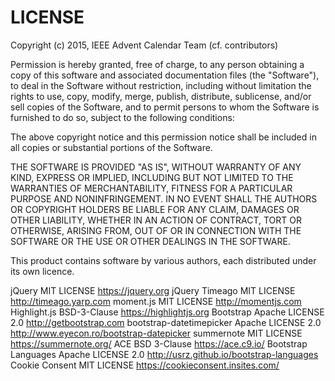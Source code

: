# LICENSE #
Copyright (c) 2015, IEEE Advent Calendar Team (cf. contributors)

Permission is hereby granted, free of charge, to any person obtaining a copy
of this software and associated documentation files (the "Software"), to deal
in the Software without restriction, including without limitation the rights
to use, copy, modify, merge, publish, distribute, sublicense, and/or sell
copies of the Software, and to permit persons to whom the Software is
furnished to do so, subject to the following conditions:

The above copyright notice and this permission notice shall be included in all
copies or substantial portions of the Software.

THE SOFTWARE IS PROVIDED "AS IS", WITHOUT WARRANTY OF ANY KIND, EXPRESS OR
IMPLIED, INCLUDING BUT NOT LIMITED TO THE WARRANTIES OF MERCHANTABILITY,
FITNESS FOR A PARTICULAR PURPOSE AND NONINFRINGEMENT. IN NO EVENT SHALL THE
AUTHORS OR COPYRIGHT HOLDERS BE LIABLE FOR ANY CLAIM, DAMAGES OR OTHER
LIABILITY, WHETHER IN AN ACTION OF CONTRACT, TORT OR OTHERWISE, ARISING FROM,
OUT OF OR IN CONNECTION WITH THE SOFTWARE OR THE USE OR OTHER DEALINGS IN THE
SOFTWARE.

This product contains software by various authors, each distributed under its
own licence. 

jQuery                      MIT LICENSE             https://jquery.org
jQuery Timeago              MIT LICENSE             http://timeago.yarp.com
moment.js                   MIT LICENSE             http://momentjs.com
Highlight.js                BSD-3-Clause            https://highlightjs.org
Bootstrap                   Apache LICENSE 2.0      http://getbootstrap.com
bootstrap-datetimepicker    Apache LICENSE 2.0      http://www.eyecon.ro/bootstrap-datepicker
summernote                  MIT LICENSE             https://summernote.org/
ACE                         BSD 3-Clause            https://ace.c9.io/
Bootstrap Languages         Apache LICENSE 2.0      http://usrz.github.io/bootstrap-languages
Cookie Consent              MIT LICENSE             https://cookieconsent.insites.com/                    
